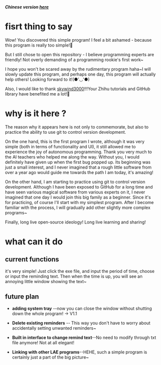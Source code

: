 ***Chinese version [here](README_ZH.md)***

# fisrt thing to say  
Wow! You discovered this simple program! I feel a bit ashamed - because this program is really too simple!🤣

But I still chose to open this repository - I believe programming experts are friendly! Not overly demanding of a programming rookie's first work~

I hope you won't be scared away by the rudimentary program haha~I will slowly update this program, and perhaps one day, this program will actually help others! Looking forward to it!(●'◡'●)

Also, I would like to thank [skywind3000](https://github.com/skywind3000/PyStand)!!!Your Zhihu tutorials and GitHub library have benefited me a lot!🥳

# why is it here ? 
The reason why it appears here is not only to commemorate, but also to practice the ability to use git to control version development.

On the one hand, this is the first program I wrote, although it was very simple (both in terms of functionality and UI), it still allowed me to experience the joy of autonomous programming. Thank you very much to the AI teachers who helped me along the way. Without you, I would definitely have given up when the first bug popped up. Its beginning was just a small interest, and I never imagined that a rough little software from over a year ago would guide me towards the path I am today, it's amazing!

On the other hand, I am starting to practice using git to control version development. Although I have been exposed to GitHub for a long time and have seen various magical software from various experts on it, I never imagined that one day I would join this big family as a beginner. Since it's for practicing, of course I'll start with my simplest program. After I become familiar with the process, I will gradually add other slightly more complex programs~

Finally, long live open-source ideology! Long live learning and sharing!

# what can it do

## current functions
it's very simple!
Just click the exe file, and input the period of time, choose or input the reminding text. Then when the time is up, you will see an annoying little window showing the text~

## future plan

-  **adding system tray** --now you can close the window without shutting down the whole program! → V1.1

- **Delete existing reminders** -- This way you don't have to worry about accidentally setting unwanted reminders~

- **Built in interface to change remind text**--No need to modify through txt file anymore! Not at all elegant!

- **Linking with other LAE programs**--HEHE, such a simple program is certainly just a part of the big picture~
